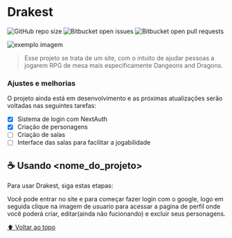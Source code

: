 # Drakest

<!---Esses são exemplos. Veja https://shields.io para outras pessoas ou para personalizar este conjunto de escudos. Você pode querer incluir dependências, status do projeto e informações de licença aqui--->

![GitHub repo size](https://img.shields.io/github/repo-size/iuricode/README-template?style=for-the-badge)
![Bitbucket open issues](https://img.shields.io/bitbucket/issues/iuricode/README-template?style=for-the-badge)
![Bitbucket open pull requests](https://img.shields.io/bitbucket/pr-raw/iuricode/README-template?style=for-the-badge)

<img src="exemplo-image.png" alt="exemplo imagem">

> Esse projeto se trata de um site, com o intuito de ajudar pessoas a jogarem RPG de mesa mais especificamente Dangeons and Dragons.

### Ajustes e melhorias

O projeto ainda está em desenvolvimento e as próximas atualizações serão voltadas nas seguintes tarefas:

- [x] Sistema de login com NextAuth
- [x] Criação de personagens
- [ ] Criação de salas
- [ ] Interface das salas para facilitar a jogabilidade

## ☕ Usando <nome_do_projeto>

Para usar Drakest, siga estas etapas:

Você pode entrar no site e para começar fazer login com o google, logo em seguida clique na imagem de usuario 
para acessar a pagina de perfil onde você poderá criar, editar(ainda não fucionando) e excluir seus personagens. 

[⬆ Voltar ao topo](#nome-do-projeto)<br>
